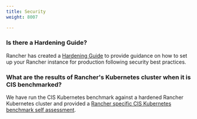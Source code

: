 ```yaml
---
title: Security
weight: 8007

---
```


### Is there a Hardening Guide?

Rancher has created a [Hardening Guide](https://releases.rancher.com/documents/security/latest/Rancher_Hardening_Guide.pdf) to provide guidance on how to set up your Rancher instance for production following security best practices.

### What are the results of Rancher's Kubernetes cluster when it is CIS benchmarked?

We have run the CIS Kubernetes benchmark against a hardened Rancher Kubernetes cluster and provided a [Rancher specific CIS Kubernetes benchmark self assessment](https://releases.rancher.com/documents/security/latest/Rancher_Benchmark_Assessment.pdf).
